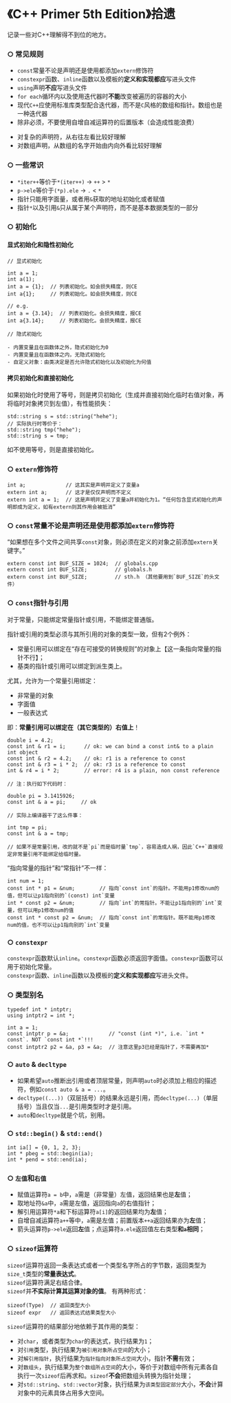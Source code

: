# 《C++ Primer 5th Edition》拾遗

记录一些对C++理解得不到位的地方。

### ○ 常见规则

- `const`常量不论是声明还是使用都添加`extern`修饰符
- `constexpr`函数、`inline`函数以及模板的**定义和实现都应**写进头文件
- `using`声明**不应**写进头文件
- `for each`循环内以及使用迭代器时**不能**改变被遍历的容器的大小
- 现代`C++`应使用标准库类型配合迭代器，而不是`C`风格的数组和指针。数组也是一种迭代器
- 除非必须，不要使用自增自减运算符的后置版本（会造成性能浪费）

+ 对复杂的声明符，从右往左看比较好理解
+ 对数组声明，从数组的名字开始由内向外看比较好理解

### ○ 一些常识

- `*iter++`等价于`*(iter++)` → `++` > `*`
- `p->ele`等价于`(*p).ele` → `.` < `*`
- 指针只能用字面量，或者用`&`获取的地址初始化或者赋值
- 指针`*`以及引用`&`只从属于某个声明符，而不是基本数据类型的一部分

### ○ 初始化

#### 显式初始化和隐性初始化

```
// 显式初始化

int a = 1;
int a(1);
int a = {1};  // 列表初始化。如会损失精度，则CE
int a{1};     // 列表初始化。如会损失精度，则CE

// e.g.
int a = {3.14};  // 列表初始化。会损失精度，报CE
int a{3.14};     // 列表初始化。会损失精度，报CE

// 隐式初始化

- 内置变量且在函数体之外，隐式初始化为0
- 内置变量且在函数体之内，无隐式初始化
- 自定义对象：由类决定是否允许隐式初始化以及初始化为何值
```

#### 拷贝初始化和直接初始化

如果初始化时使用了等号，则是拷贝初始化（生成并直接初始化临时右值对象，再将临时对象拷贝到左值），有性能损失：

```
std::string s = std::string("hehe"); 
// 实际执行时等价于：
std::string tmp("hehe"); 
std::string s = tmp; 
```

如不使用等号，则是直接初始化。

### ○ `extern`修饰符

```
int a;             // 这其实是声明并定义了变量a
extern int a;      // 这才是仅仅声明而不定义
extern int a = 1;  // 这是声明并定义了变量a并初始化为1。“任何包含显式初始化的声明即成为定义，如有extern则其作用会被抵消”
```

### ○ `const`常量不论是声明还是使用都添加`extern`修饰符

“如果想在多个文件之间共享`const`对象，则必须在定义的对象之前添加`extern`关键字。”

```
extern const int BUF_SIZE = 1024;  // globals.cpp
extern const int BUF_SIZE;         // globals.h
extern const int BUF_SIZE;         // sth.h （其他要用到`BUF_SIZE`的头文件）
```

### ○ `const`指针与引用

对于常量，只能绑定常量指针或引用，不能绑定普通版。

指针或引用的类型必须与其所引用的对象的类型一致，但有2个例外：
- 常量引用可以绑定在“存在可接受的转换规则”的对象上【这一条指向常量的指针不行】；    
- 基类的指针或引用可以绑定到派生类上。

尤其，允许为一个常量引用绑定：
- 非常量的对象
- 字面值
- 一般表达式

即：**常量引用可以绑定在（其它类型的）右值上**！

```
double i = 4.2;
const int & r1 = i;      // ok: we can bind a const int& to a plain int object
const int & r2 = 4.2;    // ok: r1 is a reference to const
const int & r3 = i * 2;  // ok: r3 is a reference to const
int & r4 = i * 2;        // error: r4 is a plain, non const reference

// 注：执行如下代码时：

double pi = 3.1415926;  
const int & a = pi;     // ok

// 实际上编译器干了这么件事：

int tmp = pi;
const int & a = tmp;

// 如果不是常量引用，改的就不是`pi`而是临时量`tmp`，容易造成人祸，因此`C++`直接规定非常量引用不能绑定给临时量。
```

“指向常量的指针”和“常指针”不一样：

```
int num = 1;  
const int * p1 = &num;        // 指向`const int`的指针。不能用p1修改num的值，但可以让p1指向别的`(const) int`变量
int * const p2 = &num;        // 指向`int`的常指针。不能让p1指向别的`int`变量，但可以用p1修改num的值
const int * const p2 = &num;  // 指向`const int`的常指针。既不能用p1修改num的值，也不可以让p1指向别的`int`变量
```

### ○ `constexpr`

`constexpr`函数默认`inline`。`constexpr`函数必须返回字面值。`constexpr`函数可以用于初始化常量。   
`constexpr`函数、`inline`函数以及模板的**定义和实现都应**写进头文件。

### ○ 类型别名

```
typedef int * intptr;
using intptr2 = int *;

int a = 1;
const intptr p = &a;             // "const (int *)", i.e. `int * const`. NOT `const int *`!!!
const intptr2 p2 = &a, p3 = &a;  // 注意这里p3已经是指针了，不需要再加*
```

### ○ `auto` & `decltype`

- 如果希望`auto`推断出引用或者顶层常量，则声明`auto`时必须加上相应的描述符，例如`const auto & a = ...`。
- `decltype((...))`（双层括号）的结果永远是引用，而`decltype(...)`（单层括号）当且仅当`...`是引用类型时才是引用。
- `auto`和`decltype`就是个坑，别用。


### ○ `std::begin()` & `std::end()`

```
int ia[] = {0, 1, 2, 3};
int * pbeg = std::begin(ia);
int * pend = std::end(ia);
```

### ○ `左值`和`右值`

- 赋值运算符`a = b`中，`a`需是（非常量）左值，返回结果也是**左**值；
- 取地址符`&a`中，`a`需是左值，返回指向`a`的右值指针；
- 解引用运算符`*a`和下标运算符`a[i]`的返回结果均为**左**值；
- 自增自减运算符`a++`等中，`a`需是左值；前置版本`++a`返回结果亦为**左**值；
- 箭头运算符`p->ele`返回**左**值；点运算符`a.ele`返回值左右类型**和`a`相同**；


### ○ `sizeof`运算符

`sizeof`运算符返回一条表达式或者一个类型名字所占的字节数，返回类型为`size_t`类型的**常量表达式**。    
`sizeof`运算符满足右结合律。    
`sizeof`并**不实际计算其运算对象的值**。
有两种形式：

```
sizeof(Type)  // 返回类型大小
sizeof expr   // 返回表达式结果类型大小
```

`sizeof`运算符的结果部分地依赖于其作用的类型：

- 对`char`，或者类型为`char`的表达式，执行结果为`1`；
- 对`引用`类型，执行结果为`被引用对象所占空间`的大小；
- 对`解引用指针`，执行结果为`指针指向对象所占空间`大小，指针**不需**有效；
- 对`数组头`，执行结果为`整个数组所占空间`的大小，等价于对数组中所有元素各自执行一次`sizeof`后再求和。`sizeof`**不会**把数组头转换为指针处理；
- 对`std::string`、`std::vector`对象，执行结果为`该类型固定部分`大小，**不会**计算对象中的元素具体占用多大空间。






